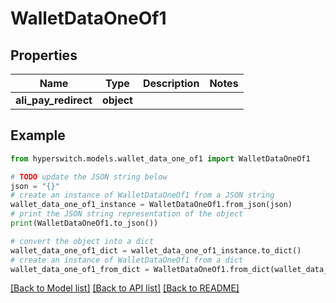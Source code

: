 # WalletDataOneOf1


## Properties

Name | Type | Description | Notes
------------ | ------------- | ------------- | -------------
**ali_pay_redirect** | **object** |  | 

## Example

```python
from hyperswitch.models.wallet_data_one_of1 import WalletDataOneOf1

# TODO update the JSON string below
json = "{}"
# create an instance of WalletDataOneOf1 from a JSON string
wallet_data_one_of1_instance = WalletDataOneOf1.from_json(json)
# print the JSON string representation of the object
print(WalletDataOneOf1.to_json())

# convert the object into a dict
wallet_data_one_of1_dict = wallet_data_one_of1_instance.to_dict()
# create an instance of WalletDataOneOf1 from a dict
wallet_data_one_of1_from_dict = WalletDataOneOf1.from_dict(wallet_data_one_of1_dict)
```
[[Back to Model list]](../README.md#documentation-for-models) [[Back to API list]](../README.md#documentation-for-api-endpoints) [[Back to README]](../README.md)


